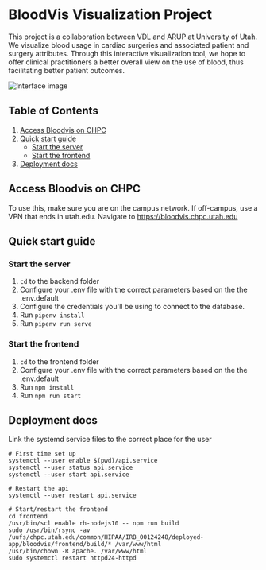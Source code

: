 # BloodVis Visualization Project 

This project is a collaboration between VDL and ARUP at University of Utah. We visualize blood usage in cardiac surgeries and associated patient and surgery attributes. Through this interactive visualization tool, we hope to offer clinical practitioners a better overall view on the use of blood, thus facilitating better patient outcomes. 

![Interface image](https://github.com/visdesignlab/bloodvis/blob/master/images/interface.png)

## Table of Contents

1. [Access Bloodvis on CHPC](#access-bloodvis-on-chpc)
1. [Quick start guide](#development-environment-quick-start)
    - [Start the server](#start-the-server)
    - [Start the frontend](#start-the-frontend)
1. [Deployment docs](#deploying-in-production)

## Access Bloodvis on CHPC

To use this, make sure you are on the campus network. If off-campus, use a VPN that ends in utah.edu. Navigate to https://bloodvis.chpc.utah.edu

## Quick start guide


### Start the server

1. `cd` to the backend folder
1. Configure your .env file with the correct parameters based on the the .env.default
1. Configure the credentials you'll be using to connect to the database.
1. Run `pipenv install`
1. Run `pipenv run serve`

### Start the frontend

1. `cd` to the frontend folder
1. Configure your .env file with the correct parameters based on the the .env.default
1. Run `npm install`
1. Run `npm run start`


## Deployment docs

Link the systemd service files to the correct place for the user

```
# First time set up
systemctl --user enable $(pwd)/api.service
systemctl --user status api.service
systemctl --user start api.service

# Restart the api
systemctl --user restart api.service

# Start/restart the frontend
cd frontend
/usr/bin/scl enable rh-nodejs10 -- npm run build
sudo /usr/bin/rsync -av /uufs/chpc.utah.edu/common/HIPAA/IRB_00124248/deployed-app/bloodvis/frontend/build/* /var/www/html
/usr/bin/chown -R apache. /var/www/html
sudo systemctl restart httpd24-httpd
```

